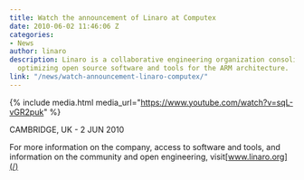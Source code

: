 ```yaml
---
title: Watch the announcement of Linaro at Computex
date: 2010-06-02 11:46:06 Z
categories:
- News
author: linaro
description: Linaro is a collaborative engineering organization consolidating and
  optimizing open source software and tools for the ARM architecture.
link: "/news/watch-announcement-linaro-computex/"
---
```


{% include media.html media_url="https://www.youtube.com/watch?v=sqL-vGR2puk" %}

CAMBRIDGE, UK - 2 JUN 2010

For more information on the company, access to software and tools, and information on the community and open engineering, visit[www.linaro.org](/)